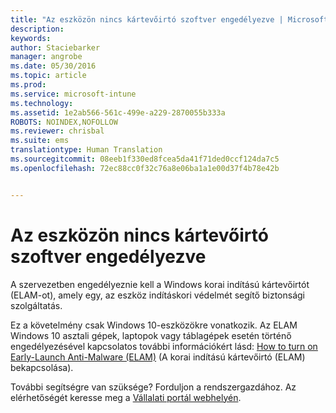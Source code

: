 ```yaml
---
title: "Az eszközön nincs kártevőirtó szoftver engedélyezve | Microsoft Intune"
description: 
keywords: 
author: Staciebarker
manager: angrobe
ms.date: 05/30/2016
ms.topic: article
ms.prod: 
ms.service: microsoft-intune
ms.technology: 
ms.assetid: 1e2ab566-561c-499e-a229-2870055b333a
ROBOTS: NOINDEX,NOFOLLOW
ms.reviewer: chrisbal
ms.suite: ems
translationtype: Human Translation
ms.sourcegitcommit: 08eeb1f330ed8fcea5da41f71ded0ccf124da7c5
ms.openlocfilehash: 72ec88cc0f32c76a8e06ba1a1e00d37f4b78e42b


---
```



# Az eszközön nincs kártevőirtó szoftver engedélyezve

A szervezetben engedélyeznie kell a Windows korai indítású kártevőirtót (ELAM-ot), amely egy, az eszköz indításkori védelmét segítő biztonsági szolgáltatás.

Ez a követelmény csak Windows 10-eszközökre vonatkozik. Az ELAM Windows 10 asztali gépek, laptopok vagy táblagépek esetén történő engedélyezésével kapcsolatos további információkért lásd: [How to turn on Early-Launch Anti-Malware (ELAM)](https://gallery.technet.microsoft.com/How-to-turn-on-Early-84552ec5) (A korai indítású kártevőirtó (ELAM) bekapcsolása).

További segítségre van szüksége? Forduljon a rendszergazdához. Az elérhetőségét keresse meg a [Vállalati portál webhelyén](http://portal.manage.microsoft.com).





<!--HONumber=Aug16_HO5-->


